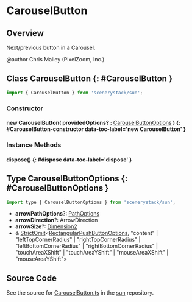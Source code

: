 # CarouselButton

## Overview

Next/previous button in a Carousel.

@author Chris Malley (PixelZoom, Inc.)

## Class CarouselButton {: #CarouselButton }


```js
import { CarouselButton } from 'scenerystack/sun';
```
### Constructor

#### new CarouselButton( providedOptions? : <span style="font-weight: 400;">[CarouselButtonOptions](../sun/CarouselButton.md#CarouselButtonOptions)</span> ) {: #CarouselButton-constructor data-toc-label='new CarouselButton' }

### Instance Methods

#### dispose() {: #dispose data-toc-label='dispose' }



## Type CarouselButtonOptions {: #CarouselButtonOptions }


```js
import type { CarouselButtonOptions } from 'scenerystack/sun';
```


- **arrowPathOptions**?: [PathOptions](../scenery/Path.md#PathOptions)
- **arrowDirection**?: ArrowDirection
- **arrowSize**?: [Dimension2](../dot/Dimension2.md)
- &amp; [StrictOmit](../phet-core/StrictOmit.md)&lt;[RectangularPushButtonOptions](../sun/RectangularPushButton.md#RectangularPushButtonOptions), "content" | "leftTopCornerRadius" | "rightTopCornerRadius" | "leftBottomCornerRadius" | "rightBottomCornerRadius" | "touchAreaXShift" | "touchAreaYShift" | "mouseAreaXShift" | "mouseAreaYShift"&gt;




## Source Code

See the source for [CarouselButton.ts](https://github.com/phetsims/sun/blob/main/js/buttons/CarouselButton.ts) in the [sun](https://github.com/phetsims/sun) repository.
